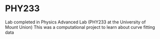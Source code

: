 # PHY233

Lab completed in Physics Advanced Lab (PHY233 at the University of Mount Union)
This was a computational project to learn about curve fitting data
